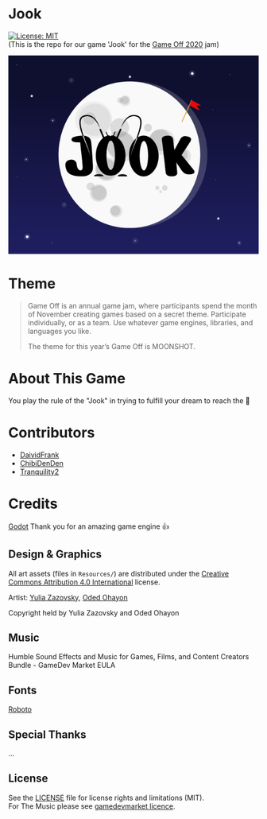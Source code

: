 # Jook
[![License: MIT](https://img.shields.io/badge/License-MIT-yellow.svg)](https://opensource.org/licenses/MIT)  
(This is the repo for our game 'Jook' for the [Game Off 2020](https://itch.io/jam/game-off-2020) jam)

![Jook Logo](logo.png?raw=true "Jook")

# Theme

> Game Off is an annual game jam, where participants spend the month of November creating games based on a secret theme. Participate individually, or as a team. Use whatever game engines, libraries, and languages you like.
>
> The theme for this year’s Game Off is MOONSHOT. 
>

# About This Game
You play the rule of the "Jook" in trying to fulfill your dream to reach the 🌙 

# Contributors
* [DaividFrank](https://github.com/DaividFrank)
* [ChibiDenDen](https://github.com/ChibiDenDen)
* [Tranquility2](https://github.com/Tranquility2)

# Credits
[Godot](https://godotengine.org/) Thank you for an amazing game engine 👍

## Design & Graphics
All art assets (files in ``Resources/``) are distributed under the [Creative Commons Attribution 4.0 International](http://creativecommons.org/licenses/by/4.0/) license.  

Artist: 
[Yulia Zazovsky](https://www.instagram.com/yulia_zazovsky/), [Oded Ohayon](https://www.instagram.com/odedohayonn/)

Copyright held by Yulia Zazovsky and Oded Ohayon

## Music
Humble Sound Effects and Music for Games, Films, and Content Creators Bundle - GameDev Market EULA

## Fonts
[Roboto](https://fonts.google.com/specimen/Roboto)

## Special Thanks
...

## License
See the [LICENSE](LICENSE.md) file for license rights and limitations (MIT).  
For The Music please see [gamedevmarket licence](https://static.gamedevmarket.net/terms-conditions/#pro-licence).